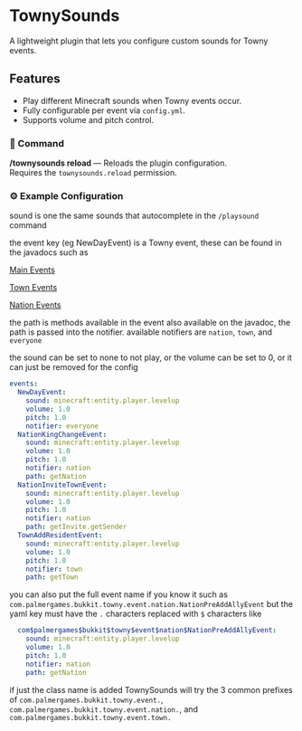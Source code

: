 # TownySounds

A lightweight plugin that lets you configure custom sounds for Towny events.

## Features

- Play different Minecraft sounds when Towny events occur.
- Fully configurable per event via `config.yml`.
- Supports volume and pitch control.

### 🔧 Command

**/townysounds reload** — Reloads the plugin configuration.  
Requires the `townysounds.reload` permission.

### ⚙️ Example Configuration

sound is one the same sounds that autocomplete in the `/playsound` command

the event key (eg NewDayEvent) is a Towny event, these can be found in the javadocs such as

[Main Events](https://townyadvanced.github.io/Towny/javadoc/prerelease/com/palmergames/bukkit/towny/event/package-summary.html)

[Town Events](https://townyadvanced.github.io/Towny/javadoc/prerelease/com/palmergames/bukkit/towny/event/town/package-summary.html)

[Nation Events](https://townyadvanced.github.io/Towny/javadoc/prerelease/com/palmergames/bukkit/towny/event/nation/package-summary.html)

the path is methods available in the event also available on the javadoc, the path is passed into the notifier. available notifiers are `nation`, `town`, and `everyone`

the sound can be set to none to not play, or the volume can be set to 0, or it can just be removed for the config

```yaml
events:
  NewDayEvent:
    sound: minecraft:entity.player.levelup
    volume: 1.0
    pitch: 1.0
    notifier: everyone
  NationKingChangeEvent:
    sound: minecraft:entity.player.levelup
    volume: 1.0
    pitch: 1.0
    notifier: nation
    path: getNation
  NationInviteTownEvent:
    sound: minecraft:entity.player.levelup
    volume: 1.0
    pitch: 1.0
    notifier: nation
    path: getInvite.getSender
  TownAddResidentEvent:
    sound: minecraft:entity.player.levelup
    volume: 1.0
    pitch: 1.0
    notifier: town
    path: getTown
```

you can also put the full event name if you know it such as `com.palmergames.bukkit.towny.event.nation.NationPreAddAllyEvent` but the yaml key must have the `.` characters replaced with `$` characters like

```yaml
  com$palmergames$bukkit$towny$event$nation$NationPreAddAllyEvent:
    sound: minecraft:entity.player.levelup
    volume: 1.0
    pitch: 1.0
    notifier: nation
    path: getNation
```

if just the class name is added TownySounds will try the 3 common prefixes of `com.palmergames.bukkit.towny.event.`, `com.palmergames.bukkit.towny.event.nation.`, and `com.palmergames.bukkit.towny.event.town.`
